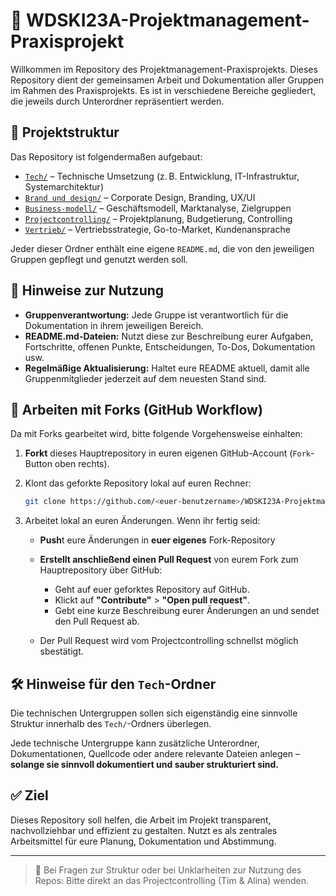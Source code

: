 # 📁 WDSKI23A-Projektmanagement-Praxisprojekt

Willkommen im Repository des Projektmanagement-Praxisprojekts. Dieses Repository dient der gemeinsamen Arbeit und Dokumentation aller Gruppen im Rahmen des Praxisprojekts. Es ist in verschiedene Bereiche gegliedert, die jeweils durch Unterordner repräsentiert werden.

## 📂 Projektstruktur

Das Repository ist folgendermaßen aufgebaut:

- [`Tech/`](./tech) – Technische Umsetzung (z. B. Entwicklung, IT-Infrastruktur, Systemarchitektur)
- [`Brand und design/`](./Brand%20und%20design) – Corporate Design, Branding, UX/UI
- [`Business-modell/`](./Business-modell) – Geschäftsmodell, Marktanalyse, Zielgruppen
- [`Projectcontrolling/`](./projectcontrolling) – Projektplanung, Budgetierung, Controlling
- [`Vertrieb/`](./vertrieb) – Vertriebsstrategie, Go-to-Market, Kundenansprache

Jeder dieser Ordner enthält eine eigene `README.md`, die von den jeweiligen Gruppen gepflegt und genutzt werden soll.

## 📌 Hinweise zur Nutzung

- **Gruppenverantwortung:** Jede Gruppe ist verantwortlich für die Dokumentation in ihrem jeweiligen Bereich.
- **README.md-Dateien:** Nutzt diese zur Beschreibung eurer Aufgaben, Fortschritte, offenen Punkte, Entscheidungen, To-Dos, Dokumentation usw.
- **Regelmäßige Aktualisierung:** Haltet eure README aktuell, damit alle Gruppenmitglieder jederzeit auf dem neuesten Stand sind.

## 🔄 Arbeiten mit Forks (GitHub Workflow)

Da mit Forks gearbeitet wird, bitte folgende Vorgehensweise einhalten:

1. **Forkt** dieses Hauptrepository in euren eigenen GitHub-Account (`Fork`-Button oben rechts).

2. Klont das geforkte Repository lokal auf euren Rechner:
   ```bash
   git clone https://github.com/<euer-benutzername>/WDSKI23A-Projektmanagement-Praxisprojekt.git

3. Arbeitet lokal an euren Änderungen. Wenn ihr fertig seid:

   - **Push**t eure Änderungen in **euer eigenes** Fork-Repository

   - **Erstellt anschließend einen Pull Request** von eurem Fork zum Hauptrepository über GitHub:
     - Geht auf euer geforktes Repository auf GitHub.
     - Klickt auf **"Contribute"** > **"Open pull request"**.
     - Gebt eine kurze Beschreibung eurer Änderungen an und sendet den Pull Request ab.

   - Der Pull Request wird vom Projectcontrolling schnellst möglich sbestätigt.


## 🛠️ Hinweise für den `Tech`-Ordner

Die technischen Untergruppen sollen sich eigenständig eine sinnvolle Struktur innerhalb des `Tech/`-Ordners überlegen. 

Jede technische Untergruppe kann zusätzliche Unterordner, Dokumentationen, Quellcode oder andere relevante Dateien anlegen – **solange sie sinnvoll dokumentiert und sauber strukturiert sind.**


## ✅ Ziel

Dieses Repository soll helfen, die Arbeit im Projekt transparent, nachvollziehbar und effizient zu gestalten. Nutzt es als zentrales Arbeitsmittel für eure Planung, Dokumentation und Abstimmung.

---

> 📣 Bei Fragen zur Struktur oder bei Unklarheiten zur Nutzung des Repos: Bitte direkt an das Projectcontrolling (Tim & Alina) wenden.

